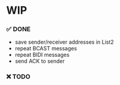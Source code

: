 # WIP

### :white_check_mark: DONE
- save sender/receiver addresses in List2<br/>
- repeat BCAST messages<br/>
- repeat BIDI messages<br/>
- send ACK to sender <br/>

### :x: TODO

